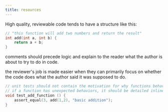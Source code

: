 ```yaml
---
title: resources
---
```


High quality, reviewable code tends to have a structure like this: 
```cpp
// "this function will add two numbers and return the result"
int add(int a, int b) {
    return a + b;
}
```

comments should precede logic and explain to the reader what the author is about to try to do in code.

the reviewer's job is made easier when they can primarily focus on whether the code does what the author said it was supposed to do.

```cpp
// unit tests should not contain the motivation for why functions behave like they do
// if a function has unexpected behaviors, it should be detailed inline with the logic. 
void test_add_function () {
    assert_equal(3, add(1,2), "basic addition");
}
```